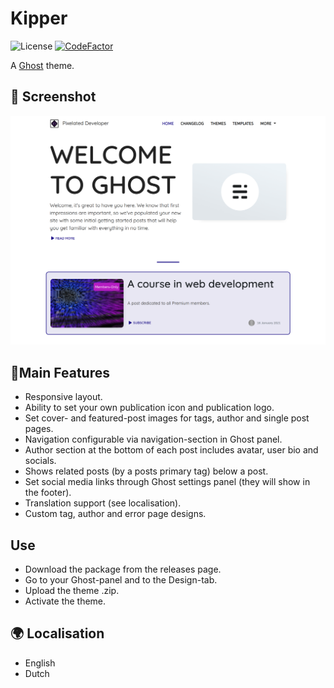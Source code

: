 # Kipper
![License](https://img.shields.io/github/license/pixelateddeveloper/kipper?style=flat-square)
[![CodeFactor](https://www.codefactor.io/repository/github/pixelateddeveloper/kipper/badge)](https://www.codefactor.io/repository/github/pixelateddeveloper/kipper)

A [Ghost](http://github.com/tryghost/ghost/) theme. 

## 📸 Screenshot
![Kipper](https://github.com/pixelateddeveloper/kipper/raw/master/assets/screenshot-desktop.png)

## 📃Main Features
- Responsive layout.
- Ability to set your own publication icon and publication logo.
- Set cover- and featured-post images for tags, author and single post pages.
- Navigation configurable via navigation-section in Ghost panel.
- Author section at the bottom of each post includes avatar, user bio and socials.
- Shows related posts (by a posts primary tag) below a post.
- Set social media links through Ghost settings panel (they will show in the footer).
- Translation support (see localisation).
- Custom tag, author and error page designs.

## Use
- Download the package from the releases page.
- Go to your Ghost-panel and to the Design-tab.
- Upload the theme .zip.
- Activate the theme.

## 🌍 Localisation 
- English
- Dutch